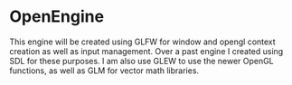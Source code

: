 # OpenEngine

This engine will be created using GLFW for window and opengl context creation as well as input management. Over a past engine I created using SDL for these purposes.
I am also use GLEW to use the newer OpenGL functions, as well as GLM for vector math libraries.

